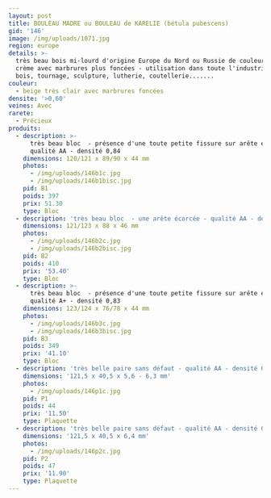 ```yaml
---
layout: post
title: BOULEAU MADRE ou BOULEAU de KARELIE (bétula pubescens)
gid: '146'
image: /img/uploads/1071.jpg
region: europe
details: >-
  très beau bois mi-lourd d'origine Europe du Nord ou Russie de couleur blanc
  crème avec marbrures plus foncées - utilisation dans toute l'industrie du
  bois, tournage, sculpture, lutherie, coutellerie.......
couleur:
  - beige très clair avec marbrures foncées
densite: '>0,60'
veines: Avec
rarete:
  - Précieux
produits:
  - description: >-
      très beau bloc  - présence d'une toute petite fissure sur arête en bout -
      qualité AA - densité 0,84
    dimensions: 120/121 x 89/90 x 44 mm
    photos:
      - /img/uploads/146b1c.jpg
      - /img/uploads/146b1bisc.jpg
    pid: B1
    poids: 397
    prix: 51.30
    type: Bloc
  - description: 'très beau bloc  - une arête écorcée - qualité AA - densité 0,83'
    dimensions: 121/123 x 88 x 46 mm
    photos:
      - /img/uploads/146b2c.jpg
      - /img/uploads/146b2bisc.jpg
    pid: B2
    poids: 410
    prix: '53.40'
    type: Bloc
  - description: >-
      très beau bloc  - présence d'une toute petite fissure sur arête en bout -
      qualité A+ - densité 0,83
    dimensions: 123/124 x 76/78 x 44 mm
    photos:
      - /img/uploads/146b3c.jpg
      - /img/uploads/146b3bisc.jpg
    pid: B3
    poids: 349
    prix: '41.10'
    type: Bloc
  - description: 'très belle paire sans défaut - qualité AA - densité 0,78'
    dimensions: '121,5 x 40,5 x 5,6 - 6,3 mm'
    photos:
      - /img/uploads/146p1c.jpg
    pid: P1
    poids: 44
    prix: '11.50'
    type: Plaquette
  - description: 'très belle paire sans défaut - qualité AA - densité 0,74'
    dimensions: '121,5 x 40,5 x 6,4 mm'
    photos:
      - /img/uploads/146p2c.jpg
    pid: P2
    poids: 47
    prix: '11.90'
    type: Plaquette
---
```


